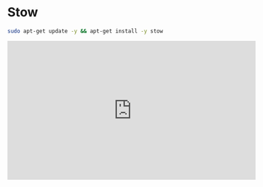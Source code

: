 # Stow

```bash
sudo apt-get update -y && apt-get install -y stow
```

<iframe width="560" height="315" src="https://www.youtube.com/embed/y6XCebnB9gs" frameborder="0" allow="accelerometer; autoplay; clipboard-write; encrypted-media; gyroscope; picture-in-picture" allowfullscreen></iframe>